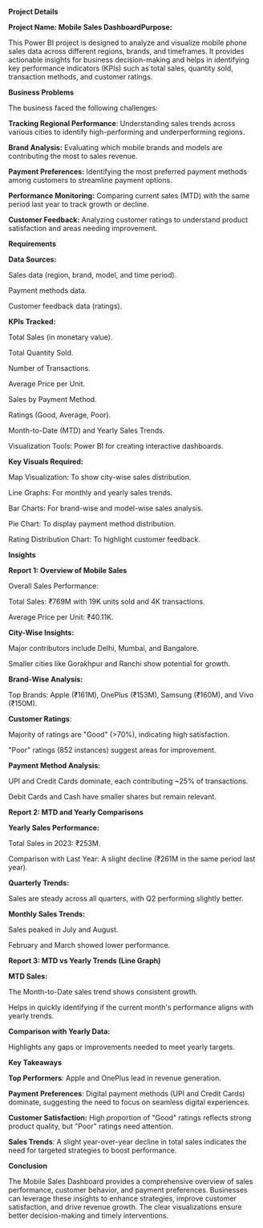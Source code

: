 
**Project Details**

**Project Name: Mobile Sales DashboardPurpose:** 

This Power BI project is designed to analyze and visualize mobile phone sales data across different regions, brands, and timeframes. It provides actionable insights for business decision-making and helps in identifying key performance indicators (KPIs) such as total sales, quantity sold, transaction methods, and customer ratings.

**Business Problems**

The business faced the following challenges:

**Tracking Regional Performance**: Understanding sales trends across various cities to identify high-performing and underperforming regions.

**Brand Analysis:** Evaluating which mobile brands and models are contributing the most to sales revenue.

**Payment Preferences:** Identifying the most preferred payment methods among customers to streamline payment options.

**Performance Monitoring:** Comparing current sales (MTD) with the same period last year to track growth or decline.

**Customer Feedback:** Analyzing customer ratings to understand product satisfaction and areas needing improvement.

**Requirements**

**Data Sources:**

Sales data (region, brand, model, and time period).

Payment methods data.

Customer feedback data (ratings).

**KPIs Tracked:**

Total Sales (in monetary value).

Total Quantity Sold.

Number of Transactions.

Average Price per Unit.

Sales by Payment Method.

Ratings (Good, Average, Poor).

Month-to-Date (MTD) and Yearly Sales Trends.

Visualization Tools: Power BI for creating interactive dashboards.

**Key Visuals Required:**

Map Visualization: To show city-wise sales distribution.

Line Graphs: For monthly and yearly sales trends.

Bar Charts: For brand-wise and model-wise sales analysis.

Pie Chart: To display payment method distribution.

Rating Distribution Chart: To highlight customer feedback.

**Insights**

**Report 1: Overview of Mobile Sales**

Overall Sales Performance:

Total Sales: ₹769M with 19K units sold and 4K transactions.

Average Price per Unit: ₹40.11K.

**City-Wise Insights:**

Major contributors include Delhi, Mumbai, and Bangalore.

Smaller cities like Gorakhpur and Ranchi show potential for growth.

**Brand-Wise Analysis:**

Top Brands: Apple (₹161M), OnePlus (₹153M), Samsung (₹160M), and Vivo (₹150M).

**Customer Ratings**:

Majority of ratings are "Good" (>70%), indicating high satisfaction.

"Poor" ratings (852 instances) suggest areas for improvement.

**Payment Method Analysis:**

UPI and Credit Cards dominate, each contributing ~25% of transactions.

Debit Cards and Cash have smaller shares but remain relevant.

**Report 2: MTD and Yearly Comparisons**

**Yearly Sales Performance:**

Total Sales in 2023: ₹253M.

Comparison with Last Year: A slight decline (₹261M in the same period last year).

**Quarterly Trends:**

Sales are steady across all quarters, with Q2 performing slightly better.

**Monthly Sales Trends:**

Sales peaked in July and August.

February and March showed lower performance.

**Report 3: MTD vs Yearly Trends (Line Graph)**

**MTD Sales:**

The Month-to-Date sales trend shows consistent growth.

Helps in quickly identifying if the current month's performance aligns with yearly trends.

**Comparison with Yearly Data:**

Highlights any gaps or improvements needed to meet yearly targets.

**Key Takeaways**

**Top Performers**: Apple and OnePlus lead in revenue generation.

**Payment Preferences**: Digital payment methods (UPI and Credit Cards) dominate, suggesting the need to focus on seamless digital experiences.

**Customer Satisfaction:** High proportion of "Good" ratings reflects strong product quality, but "Poor" ratings need attention.

**Sales Trends**: A slight year-over-year decline in total sales indicates the need for targeted strategies to boost performance.

**Conclusion**

The Mobile Sales Dashboard provides a comprehensive overview of sales performance, customer behavior, and payment preferences. Businesses can leverage these insights to enhance strategies, improve customer satisfaction, and drive revenue growth. The clear visualizations ensure better decision-making and timely interventions.
